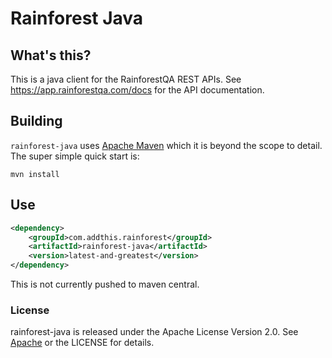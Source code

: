 # Rainforest Java

## What's this?

This is a java client for the RainforestQA REST APIs. See https://app.rainforestqa.com/docs for the API documentation.

## Building

`rainforest-java` uses [Apache Maven](http://maven.apache.org/) which it is beyond
the scope to detail.  The super simple quick start is:

`mvn install`

## Use

```xml
<dependency>
    <groupId>com.addthis.rainforest</groupId>
    <artifactId>rainforest-java</artifactId>
    <version>latest-and-greatest</version>
</dependency>
```

This is not currently pushed to maven central.

### License

rainforest-java is released under the Apache License Version 2.0.  See
[Apache](http://www.apache.org/licenses/LICENSE-2.0) or the LICENSE for details.
